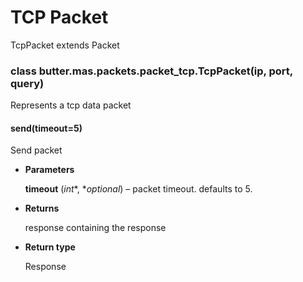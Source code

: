 # TCP Packet

TcpPacket extends Packet


### class butter.mas.packets.packet_tcp.TcpPacket(ip, port, query)
Represents a tcp data packet


#### send(timeout=5)
Send packet


* **Parameters**

    **timeout** (*int**, **optional*) – packet timeout. defaults to 5.



* **Returns**

    response containing the response



* **Return type**

    Response

